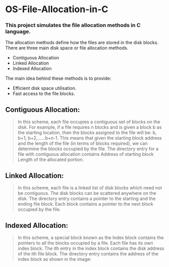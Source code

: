 # OS-File-Allocation-in-C
### This project simulates the file allocation methods in C language.

The allocation methods define how the files are stored in the disk blocks. There are three main disk space or file allocation methods.
- Contiguous Allocation
- Linked Allocation
- Indexed Allocation

The main idea behind these methods is to provide: 
- Efficient disk space utilisation.
- Fast access to the file blocks.

## Contiguous Allocation:
> In this scheme, each file occupies a contiguous set of blocks on the disk. For example, if a file requires n blocks and is given a block b as the starting location, then the blocks assigned to the file will be: b, b+1, b+2,……b+n-1. This means that given the starting block address and the length of the file (in terms of blocks required), we can determine the blocks occupied by the file.
The directory entry for a file with contiguous allocation contains
Address of starting block
Length of the allocated portion.
       



## Linked Allocation:
> In this scheme, each file is a linked list of disk blocks which need not be contiguous. The disk blocks can be scattered anywhere on the disk.
The directory entry contains a pointer to the starting and the ending file block. Each block contains a pointer to the next block occupied by the file.


## Indexed Allocation:
> In this scheme, a special block known as the Index block contains the pointers to all the blocks occupied by a file. Each file has its own index block. The ith entry in the index block contains the disk address of the ith file block. 
The directory entry contains the address of the index block as shown in the image:
